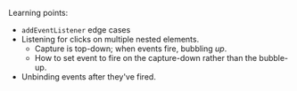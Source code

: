 Learning points:

* `addEventListener` edge cases
* Listening for clicks on multiple nested elements.
  * Capture is top-down; when events fire, bubbling _up_.
  * How to set event to fire on the capture-down rather than the bubble-up.
* Unbinding events after they've fired.
